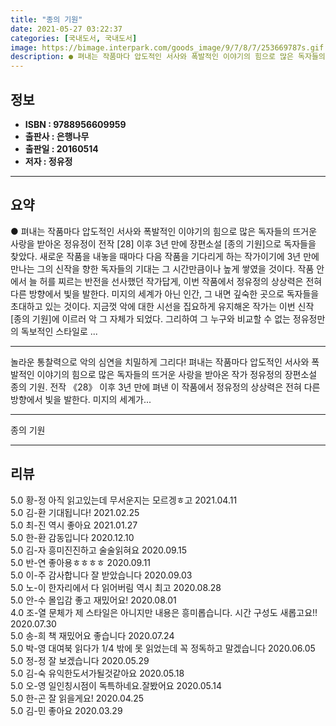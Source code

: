 ```yaml
---
title: "종의 기원"
date: 2021-05-27 03:22:37
categories: [국내도서, 국내도서]
image: https://bimage.interpark.com/goods_image/9/7/8/7/253669787s.gif
description: ● 펴내는 작품마다 압도적인 서사와 폭발적인 이야기의 힘으로 많은 독자들의 뜨거운 사랑을 받아온 정유정이 전작 [28] 이후 3년 만에 장편소설 [종의 기원]으로 독자들을 찾았다. 새로운 작품을 내놓을 때마다 다음 작품을 기다리게 하는 작가이기에 3년 만에 만나는 그의 신작을 향한 독
---
```


## **정보**

- **ISBN : 9788956609959**
- **출판사 : 은행나무**
- **출판일 : 20160514**
- **저자 : 정유정**

------



## **요약**

●  펴내는 작품마다 압도적인 서사와 폭발적인 이야기의 힘으로 많은 독자들의 뜨거운 사랑을 받아온 정유정이 전작 [28] 이후 3년 만에 장편소설 [종의 기원]으로 독자들을 찾았다. 새로운 작품을 내놓을 때마다 다음 작품을 기다리게 하는 작가이기에 3년 만에 만나는 그의 신작을 향한 독자들의 기대는 그 시간만큼이나 높게 쌓였을 것이다. 작품 안에서 늘 허를 찌르는 반전을 선사했던 작가답게, 이번 작품에서 정유정의 상상력은 전혀 다른 방향에서 빛을 발한다. 미지의 세계가 아닌 인간, 그 내면 깊숙한 곳으로 독자들을 초대하고 있는 것이다. 지금껏 악에 대한 시선을 집요하게 유지해온 작가는 이번 신작 [종의 기원]에 이르러 악 그 자체가 되었다. 그리하여 그 누구와 비교할 수 없는 정유정만의 독보적인 스타일로 ...

------

놀라운 통찰력으로 악의 심연을 치밀하게 그리다!  펴내는 작품마다 압도적인 서사와 폭발적인 이야기의 힘으로 많은 독자들의 뜨거운 사랑을 받아온 작가 정유정의 장편소설 종의 기원. 전작 《28》 이후 3년 만에 펴낸 이 작품에서 정유정의 상상력은 전혀 다른 방향에서 빛을 발한다. 미지의 세계가... 

------


종의 기원 

------


## **리뷰** 

5.0 황-정 아직 읽고있는데 무서운지는 모르겡ㅎ고 2021.04.11 <br/>5.0 김-환 기대됩니다! 2021.02.25 <br/>5.0 최-진 역시 좋아요 2021.01.27 <br/>5.0 한-환 감동입니다 2020.12.10 <br/>5.0 김-자 흥미진진하고 술술읽혀요 2020.09.15 <br/>5.0 반-연 좋아용ㅎㅎㅎㅎ 2020.09.11 <br/>5.0 이-주 감사합니다 잘 받았습니다 2020.09.03 <br/>5.0 노-이 한자리에서 다 읽어버림
역시  최고 2020.08.28 <br/>5.0 안-수 몰입감 좋고 재밌어요! 2020.08.01 <br/>4.0 조-열 문체가 제 스타일은 아니지만 내용은 흥미롭습니다. 시간 구성도 새롭고요!!  2020.07.30 <br/>5.0 송-희 책 재밌어요 좋습니다 2020.07.24 <br/>5.0 박-영 대여북 읽다가 1/4 밖에 못 읽었는데 꼭 정독하고 말겠습니다 2020.06.05 <br/>5.0 정-정 잘 보겠습니다 2020.05.29 <br/>5.0 김-숙 유익한도서가될것같아요 2020.05.18 <br/>5.0 오-영 일인칭시점이 독특하네요.잘봤어요 2020.05.14 <br/>5.0 한-곤 잘 읽을게요! 2020.04.25 <br/>5.0 김-민 좋아요 2020.03.29 <br/>